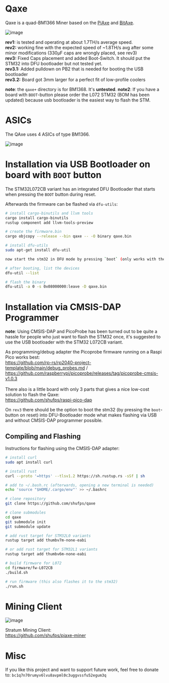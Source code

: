 # Qaxe

Qaxe is a  quad-BM1366 Miner based on the [PiAxe](https://github.com/shufps/piaxe) and [BitAxe](https://github.com/skot/bitaxe/tree/ultra-v1.3).

![image](https://github.com/shufps/qaxe/assets/3079832/4f741daf-940c-4ba4-a477-e8de91f4513c)

**rev1:** is tested and operating at about 1.7TH/s average speed.<br>
**rev2:** working fine with the expected speed of ~1.8TH/s avg after some minor modifications (330µF caps are wrongly placed, see rev3)<br>
**rev3:** Fixed Caps placement and added Boot-Switch. It should put the STM32 into DFU bootloader but not tested yet.<br>
**rev3.1:** Added pulldown on PB2 that is needed for booting the USB bootloader<br>
**rev3.2:** Board got 3mm larger for a perfect fit of low-profile coolers<br>


**note**: the `qaxe+` directory is for BM1368. It's **untested**.
**note2**: If you have a board with `BOOT`-button please order the L072 STM32 (BOM has been updated) because usb bootloader is the easiest way to flash the STM.

ASICs
=====

The QAxe uses 4 ASICs of type BM1366.

![image](https://github.com/shufps/qaxe/assets/3079832/da4b85cf-e7ba-4073-ae0d-08c4e82d4b8e)

Installation via USB Bootloader on board with `BOOT` button
===========================================================
The STM32L072CB variant has an integrated DFU Bootloader that starts when pressing the `BOOT` button during reset.

Afterwards the firmware can be flashed via `dfu-utils`:

```bash
# install cargo-binutils and llvm tools
cargo install cargo-binutils
rustup component add llvm-tools-preview

# create the firmware.bin
cargo objcopy --release --bin qaxe -- -O binary qaxe.bin

# install dfu-utils
sudo apt-get install dfu-util

now start the stm32 in DFU mode by pressing `boot` (only works with the STM32L072CB variant)

# after booting, list the devices
dfu-util --list

# flash the binary
dfu-util -a 0 -s 0x08000000:leave -D qaxe.bin
```


Installation via CMSIS-DAP Programmer
=====================================

**note**: Using CMSIS-DAP and PicoProbe has been turned out to be quite a hassle for people who just want to flash the STM32 once, it's suggested to use the USB bootloader with the STM32 L072CB variant.

As programming/debug adapter the Picoprobe firmware running on a Raspi Pico works best: <br>
https://github.com/rp-rs/rp2040-project-template/blob/main/debug_probes.md / https://github.com/raspberrypi/picoprobe/releases/tag/picoprobe-cmsis-v1.0.3
<br>
<br>
There also is a little board with only 3 parts that gives a nice low-cost solution to flash the Qaxe:<br>
https://github.com/shufps/raspi-pico-dap

On `rev3` there should be the option to boot the stm32 (by pressing the `boot`-button on reset) into DFU-Bootloader mode what makes flashing via USB and without CMSIS-DAP programmer possible.

## Compiling and Flashing

Instructions for flashing using the CMSIS-DAP adapter:

```bash
# install curl
sudo apt install curl

# install rust
curl --proto '=https' --tlsv1.2 https://sh.rustup.rs -sSf | sh

# add to ~/.bash.rc (afterwards, opening a new terminal is needed)
echo 'source "$HOME/.cargo/env"' >> ~/.bashrc

# clone repository
git clone https://github.com/shufps/qaxe

# clone submodules
cd qaxe
git submodule init
git submodule update

# add rust target for STM32L0 variants
rustup target add thumbv7m-none-eabi

# or add rust target for STM32L1 variants
rustup target add thumbv6m-none-eabi

# build firmware for L072
cd firmware/fw-L072CB
./build.sh

# run firmware (this also flashes it to the stm32)
./run.sh

```



Mining Client
=============

![image](https://github.com/shufps/qaxe/assets/3079832/5afb98b6-9153-454f-adc0-137706cad032)




Stratum Mining Client:<br>
https://github.com/shufps/piaxe-miner

Misc
====
If you like this project and want to support future work, feel free to donate to:
`bc1q7n70rumyv6lvu8avpml0c3uggvssfu52egum3q`
